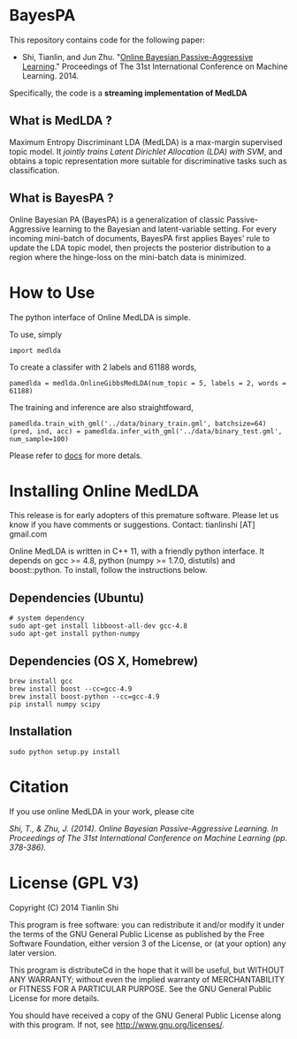 BayesPA
=======

This repository contains code for the following paper:

* Shi, Tianlin, and Jun Zhu. "[Online Bayesian Passive-Aggressive Learning](http://ml.cs.tsinghua.edu.cn/~tianlin/research/bayespa/BayesPA_full.pdf)." Proceedings of The 31st International
Conference on Machine Learning. 2014.

Specifically, the code is a <b> streaming implementation of MedLDA </b>

<h2> What is MedLDA ? </h2>
<p> Maximum Entropy Discriminant LDA (MedLDA) is a max-margin supervised topic model. It <i>jointly trains Latent Dirichlet
Allocation (LDA) with SVM</i>, and obtains a topic representation more suitable for discriminative tasks such as
classification. </p>

<h2> What is BayesPA ? </h2>
Online Bayesian PA (BayesPA) is a generalization of classic Passive-Aggressive learning to the Bayesian and latent-variable setting. For every incoming mini-batch of documents, BayesPA first applies Bayes' rule to update the LDA topic model, then projects the posterior distribution to a region where the hinge-loss on the mini-batch data is minimized. 

How to Use
==========

The python interface of Online MedLDA is simple. 

To use, simply 

```
import medlda
```

To create a classifer with 2 labels and 61188 words, 

```
pamedlda = medlda.OnlineGibbsMedLDA(num_topic = 5, labels = 2, words = 61188)
```

The training and inference are also straightfoward, 

```
pamedlda.train_with_gml('../data/binary_train.gml', batchsize=64)
(pred, ind, acc) = pamedlda.infer_with_gml('../data/binary_test.gml', num_sample=100)
```

Please refer to [docs](medlda.html) for more detals.

Installing Online MedLDA 
========================

This release is for early adopters of this premature software. Please let us know if you have comments or suggestions. Contact: tianlinshi [AT] gmail.com 

Online MedLDA is written in C++ 11, with a friendly python interface. It depends on gcc >= 4.8, python (numpy  >= 1.7.0, distutils) and boost::python.
To install, follow the instructions below.

Dependencies (Ubuntu)
---------------------
```
# system dependency
sudo apt-get install libboost-all-dev gcc-4.8
sudo apt-get install python-numpy
```

Dependencies (OS X, Homebrew)
---------------------
```
brew install gcc
brew install boost --cc=gcc-4.9
brew install boost-python --cc=gcc-4.9
pip install numpy scipy
```

Installation
---------------------
```
sudo python setup.py install
```

Citation
========

If you use online MedLDA in your work, please cite


<i>Shi, T., & Zhu, J. (2014). Online Bayesian Passive-Aggressive Learning. In Proceedings of The 31st International Conference on Machine Learning (pp. 378-386).</i>




License (GPL V3)
================

Copyright (C) 2014 Tianlin Shi

This program is free software: you can redistribute it and/or modify
it under the terms of the GNU General Public License as published by
the Free Software Foundation, either version 3 of the License, or
(at your option) any later version.

This program is distributeCd in the hope that it will be useful,
but WITHOUT ANY WARRANTY; without even the implied warranty of
MERCHANTABILITY or FITNESS FOR A PARTICULAR PURPOSE.  See the
GNU General Public License for more details.

You should have received a copy of the GNU General Public License
along with this program.  If not, see <http://www.gnu.org/licenses/>.


